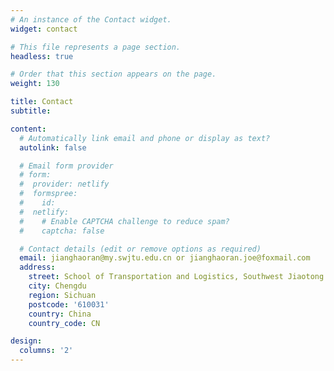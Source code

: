 ```yaml
---
# An instance of the Contact widget.
widget: contact

# This file represents a page section.
headless: true

# Order that this section appears on the page.
weight: 130

title: Contact
subtitle:

content:
  # Automatically link email and phone or display as text?
  autolink: false

  # Email form provider
  # form:
  #  provider: netlify
  #  formspree:
  #    id:
  #  netlify:
  #    # Enable CAPTCHA challenge to reduce spam?
  #    captcha: false

  # Contact details (edit or remove options as required)
  email: jianghaoran@my.swjtu.edu.cn or jianghaoran.joe@foxmail.com
  address:
    street: School of Transportation and Logistics, Southwest Jiaotong University
    city: Chengdu
    region: Sichuan
    postcode: '610031'
    country: China
    country_code: CN

design:
  columns: '2'
---
```

